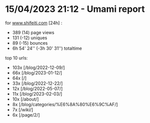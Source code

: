 # 15/04/2023 21:12 - Umami report
for www.shifeiti.com [24h] :

 - 389 (14) page views
 - 131 (-12) uniques
 - 89 (-15) bounces
 - 6h 54' 24'' (-3h 30' 31'') totaltime


top 10 urls:
 - 103x [/blog/2022-12-09/]
 - 66x [/blog/2023-01-12/]
 - 64x [/]
 - 33x [/blog/2022-12-22/]
 - 12x [/blog/2022-05-07/]
 - 11x [/blog/2023-02-03/]
 - 10x [/about/]
 - 8x [/blog/categories/%E6%8A%80%E6%9C%AF/]
 - 7x [/wiki/]
 - 6x [/page/2/]


